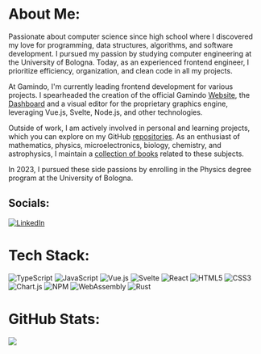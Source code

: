# About Me:
Passionate about computer science since high school where I discovered my love for programming, data structures, algorithms, and software development. I pursued my passion by studying computer engineering at the University of Bologna. Today, as an experienced frontend engineer, I prioritize efficiency, organization, and clean code in all my projects.

At Gamindo, I'm currently leading frontend development for various projects. I spearheaded the creation of the official Gamindo [Website](https://www.gamindo.com/), the [Dashboard](https://dashboard.gamindo.com/) and a visual editor for the proprietary graphics engine, leveraging Vue.js, Svelte, Node.js, and other technologies.

Outside of work, I am actively involved in personal and learning projects, which you can explore on my GitHub [repositories](https://github.com/federicobaldini?tab=repositories). As an enthusiast of mathematics, physics, microelectronics, biology, chemistry, and astrophysics, I maintain a [collection of books](https://federicobaldini.github.io/book-collection/) related to these subjects.

In 2023, I pursued these side passions by enrolling in the Physics degree program at the University of Bologna.

## Socials:
[![LinkedIn](https://img.shields.io/badge/LinkedIn-%230077B5.svg?logo=linkedin&logoColor=white)](https://it.linkedin.com/in/federicobaldini) 

# Tech Stack:
![TypeScript](https://img.shields.io/badge/typescript-%23007ACC.svg?style=for-the-badge&logo=typescript&logoColor=white)
![JavaScript](https://img.shields.io/badge/javascript-%23323330.svg?style=for-the-badge&logo=javascript&logoColor=%23F7DF1E)
![Vue.js](https://img.shields.io/badge/vuejs-%2335495e.svg?style=for-the-badge&logo=vuedotjs&logoColor=%234FC08D)
![Svelte](https://img.shields.io/badge/svelte-%23f1413d.svg?style=for-the-badge&logo=svelte&logoColor=white)
![React](https://img.shields.io/badge/react-%2320232a.svg?style=for-the-badge&logo=react&logoColor=%2361DAFB)
![HTML5](https://img.shields.io/badge/html5-%23E34F26.svg?style=for-the-badge&logo=html5&logoColor=white)
![CSS3](https://img.shields.io/badge/css3-%231572B6.svg?style=for-the-badge&logo=css3&logoColor=white)
![Chart.js](https://img.shields.io/badge/chart.js-F5788D.svg?style=for-the-badge&logo=chart.js&logoColor=white)
![NPM](https://img.shields.io/badge/NPM-%23000000.svg?style=for-the-badge&logo=npm&logoColor=white)
![WebAssembly](https://img.shields.io/badge/webassembly-624de9.svg?style=for-the-badge&logo=webassembly&logoColor=white)
![Rust](https://img.shields.io/badge/rust-%23000000.svg?style=for-the-badge&logo=rust&logoColor=white)

# GitHub Stats:
<!-- ![](https://github-readme-stats.vercel.app/api?username=federicobaldini&theme=ayu-mirage&hide_border=false&include_all_commits=true&count_private=true)<br/> -->
<!-- ![](https://github-readme-streak-stats.herokuapp.com/?user=federicobaldini&theme=ayu-mirage&hide_border=false)<br/> -->
![](https://github-readme-stats.vercel.app/api/top-langs/?username=federicobaldini&layout=compact&theme=ayu-mirage&hide=html,css)

